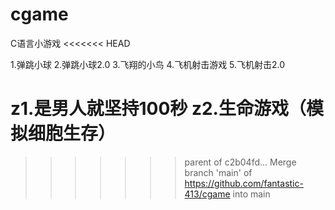 # cgame
C语言小游戏
<<<<<<< HEAD

1.弹跳小球
2.弹跳小球2.0
3.飞翔的小鸟
4.飞机射击游戏
5.飞机射击2.0

z1.是男人就坚持100秒
z2.生命游戏（模拟细胞生存）
=======
>>>>>>> parent of c2b04fd... Merge branch 'main' of https://github.com/fantastic-413/cgame into main
